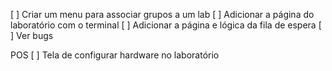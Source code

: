 [ ] Criar um menu para associar grupos a um lab
[ ] Adicionar a página do laboratório com o terminal
[ ] Adicionar a página e lógica da fila de espera
[ ] Ver bugs

POS
[ ] Tela de configurar hardware no laboratório
